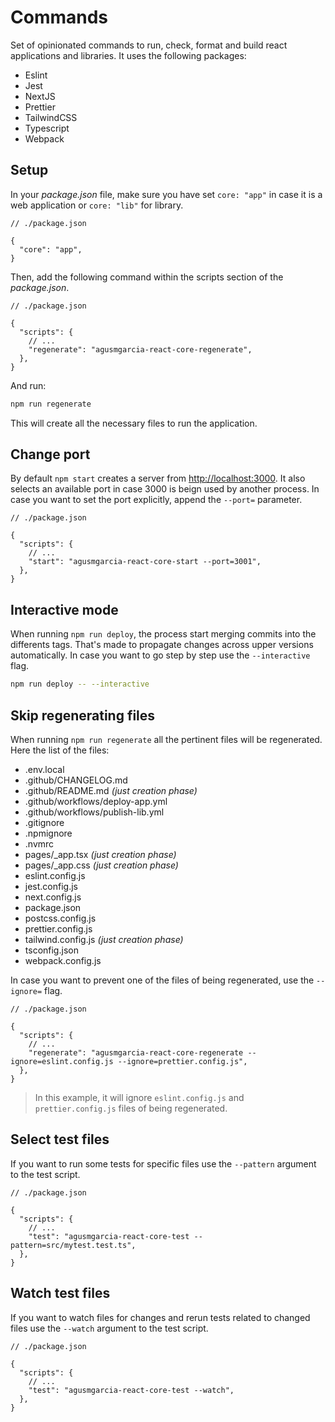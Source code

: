 # Commands

Set of opinionated commands to run, check, format and build react applications and libraries. It uses the following packages:

- Eslint
- Jest
- NextJS
- Prettier
- TailwindCSS
- Typescript
- Webpack

## Setup

In your _package.json_ file, make sure you have set `core: "app"` in case it is a web application or `core: "lib"` for library.

```jsonc
// ./package.json

{
  "core": "app",
}
```

Then, add the following command within the scripts section of the _package.json_.

```jsonc
// ./package.json

{
  "scripts": {
    // ...
    "regenerate": "agusmgarcia-react-core-regenerate",
  },
}
```

And run:

```bash
npm run regenerate
```

This will create all the necessary files to run the application.

## Change port

By default `npm start` creates a server from <http://localhost:3000>. It also selects an available port in case 3000 is beign used by another process. In case you want to set the port explicitly, append the `--port=` parameter.

```jsonc
// ./package.json

{
  "scripts": {
    // ...
    "start": "agusmgarcia-react-core-start --port=3001",
  },
}
```

## Interactive mode

When running `npm run deploy`, the process start merging commits into the differents tags. That's made to propagate changes across upper versions automatically. In case you want to go step by step use the `--interactive` flag.

```bash
npm run deploy -- --interactive
```

## Skip regenerating files

When running `npm run regenerate` all the pertinent files will be regenerated. Here the list of the files:

- .env.local
- .github/CHANGELOG.md
- .github/README.md _(just creation phase)_
- .github/workflows/deploy-app.yml
- .github/workflows/publish-lib.yml
- .gitignore
- .npmignore
- .nvmrc
- pages/\_app.tsx _(just creation phase)_
- pages/\_app.css _(just creation phase)_
- eslint.config.js
- jest.config.js
- next.config.js
- package.json
- postcss.config.js
- prettier.config.js
- tailwind.config.js _(just creation phase)_
- tsconfig.json
- webpack.config.js

In case you want to prevent one of the files of being regenerated, use the `--ignore=` flag.

```jsonc
// ./package.json

{
  "scripts": {
    // ...
    "regenerate": "agusmgarcia-react-core-regenerate --ignore=eslint.config.js --ignore=prettier.config.js",
  },
}
```

> In this example, it will ignore `eslint.config.js` and `prettier.config.js` files of being regenerated.

## Select test files

If you want to run some tests for specific files use the `--pattern` argument to the test script.

```jsonc
// ./package.json

{
  "scripts": {
    // ...
    "test": "agusmgarcia-react-core-test --pattern=src/mytest.test.ts",
  },
}
```

## Watch test files

If you want to watch files for changes and rerun tests related to changed files use the `--watch` argument to the test script.

```jsonc
// ./package.json

{
  "scripts": {
    // ...
    "test": "agusmgarcia-react-core-test --watch",
  },
}
```

